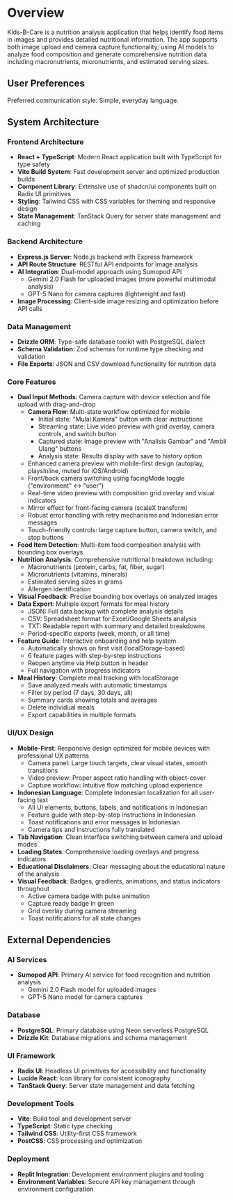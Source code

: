 # Overview

Kids-B-Care is a nutrition analysis application that helps identify food items in images and provides detailed nutritional information. The app supports both image upload and camera capture functionality, using AI models to analyze food composition and generate comprehensive nutrition data including macronutrients, micronutrients, and estimated serving sizes.

## User Preferences

Preferred communication style: Simple, everyday language.

## System Architecture

### Frontend Architecture
- **React + TypeScript**: Modern React application built with TypeScript for type safety
- **Vite Build System**: Fast development server and optimized production builds
- **Component Library**: Extensive use of shadcn/ui components built on Radix UI primitives
- **Styling**: Tailwind CSS with CSS variables for theming and responsive design
- **State Management**: TanStack Query for server state management and caching

### Backend Architecture
- **Express.js Server**: Node.js backend with Express framework
- **API Route Structure**: RESTful API endpoints for image analysis
- **AI Integration**: Dual-model approach using Sumopod API
  - Gemini 2.0 Flash for uploaded images (more powerful multimodal analysis)
  - GPT-5 Nano for camera captures (lightweight and fast)
- **Image Processing**: Client-side image resizing and optimization before API calls

### Data Management
- **Drizzle ORM**: Type-safe database toolkit with PostgreSQL dialect
- **Schema Validation**: Zod schemas for runtime type checking and validation
- **File Exports**: JSON and CSV download functionality for nutrition data

### Core Features
- **Dual Input Methods**: Camera capture with device selection and file upload with drag-and-drop
  - **Camera Flow**: Multi-state workflow optimized for mobile
    - Initial state: "Mulai Kamera" button with clear instructions
    - Streaming state: Live video preview with grid overlay, camera controls, and switch button
    - Captured state: Image preview with "Analisis Gambar" and "Ambil Ulang" buttons
    - Analysis state: Results display with save to history option
  - Enhanced camera preview with mobile-first design (autoplay, playsInline, muted for iOS/Android)
  - Front/back camera switching using facingMode toggle ("environment" ↔ "user")
  - Real-time video preview with composition grid overlay and visual indicators
  - Mirror effect for front-facing camera (scaleX transform)
  - Robust error handling with retry mechanisms and Indonesian error messages
  - Touch-friendly controls: large capture button, camera switch, and stop buttons
- **Food Item Detection**: Multi-item food composition analysis with bounding box overlays
- **Nutrition Analysis**: Comprehensive nutritional breakdown including:
  - Macronutrients (protein, carbs, fat, fiber, sugar)
  - Micronutrients (vitamins, minerals)
  - Estimated serving sizes in grams
  - Allergen identification
- **Visual Feedback**: Precise bounding box overlays on analyzed images
- **Data Export**: Multiple export formats for meal history
  - JSON: Full data backup with complete analysis details
  - CSV: Spreadsheet format for Excel/Google Sheets analysis
  - TXT: Readable report with summary and detailed breakdowns
  - Period-specific exports (week, month, or all time)
- **Feature Guide**: Interactive onboarding and help system
  - Automatically shows on first visit (localStorage-based)
  - 6 feature pages with step-by-step instructions
  - Reopen anytime via Help button in header
  - Full navigation with progress indicators
- **Meal History**: Complete meal tracking with localStorage
  - Save analyzed meals with automatic timestamps
  - Filter by period (7 days, 30 days, all)
  - Summary cards showing totals and averages
  - Delete individual meals
  - Export capabilities in multiple formats

### UI/UX Design
- **Mobile-First**: Responsive design optimized for mobile devices with professional UX patterns
  - Camera panel: Large touch targets, clear visual states, smooth transitions
  - Video preview: Proper aspect ratio handling with object-cover
  - Capture workflow: Intuitive flow matching upload experience
- **Indonesian Language**: Complete Indonesian localization for all user-facing text
  - All UI elements, buttons, labels, and notifications in Indonesian
  - Feature guide with step-by-step instructions in Indonesian
  - Toast notifications and error messages in Indonesian
  - Camera tips and instructions fully translated
- **Tab Navigation**: Clean interface switching between camera and upload modes
- **Loading States**: Comprehensive loading overlays and progress indicators
- **Educational Disclaimers**: Clear messaging about the educational nature of the analysis
- **Visual Feedback**: Badges, gradients, animations, and status indicators throughout
  - Active camera badge with pulse animation
  - Capture ready badge in green
  - Grid overlay during camera streaming
  - Toast notifications for all state changes

## External Dependencies

### AI Services
- **Sumopod API**: Primary AI service for food recognition and nutrition analysis
  - Gemini 2.0 Flash model for uploaded images
  - GPT-5 Nano model for camera captures

### Database
- **PostgreSQL**: Primary database using Neon serverless PostgreSQL
- **Drizzle Kit**: Database migrations and schema management

### UI Framework
- **Radix UI**: Headless UI primitives for accessibility and functionality
- **Lucide React**: Icon library for consistent iconography
- **TanStack Query**: Server state management and data fetching

### Development Tools
- **Vite**: Build tool and development server
- **TypeScript**: Static type checking
- **Tailwind CSS**: Utility-first CSS framework
- **PostCSS**: CSS processing and optimization

### Deployment
- **Replit Integration**: Development environment plugins and tooling
- **Environment Variables**: Secure API key management through environment configuration